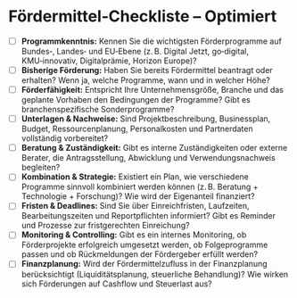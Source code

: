 # Fördermittel‑Checkliste – Optimiert

- [ ] **Programmkenntnis:** Kennen Sie die wichtigsten Förderprogramme auf Bundes‑, Landes‑ und EU‑Ebene (z. B. Digital Jetzt, go‑digital, KMU‑innovativ, Digitalprämie, Horizon Europe)?
- [ ] **Bisherige Förderung:** Haben Sie bereits Fördermittel beantragt oder erhalten? Wenn ja, welche Programme, wann und in welcher Höhe?
- [ ] **Förderfähigkeit:** Entspricht Ihre Unternehmensgröße, Branche und das geplante Vorhaben den Bedingungen der Programme? Gibt es branchenspezifische Sonderprogramme?
- [ ] **Unterlagen & Nachweise:** Sind Projektbeschreibung, Businessplan, Budget, Ressourcenplanung, Personalkosten und Partnerdaten vollständig vorbereitet?
- [ ] **Beratung & Zuständigkeit:** Gibt es interne Zuständigkeiten oder externe Berater, die Antragsstellung, Abwicklung und Verwendungsnachweis begleiten?
- [ ] **Kombination & Strategie:** Existiert ein Plan, wie verschiedene Programme sinnvoll kombiniert werden können (z. B. Beratung + Technologie + Forschung)? Wie wird der Eigenanteil finanziert?
- [ ] **Fristen & Deadlines:** Sind Sie über Einreichfristen, Laufzeiten, Bearbeitungszeiten und Reportpflichten informiert? Gibt es Reminder und Prozesse zur fristgerechten Einreichung?
- [ ] **Monitoring & Controlling:** Gibt es ein internes Monitoring, ob Förderprojekte erfolgreich umgesetzt werden, ob Folgeprogramme passen und ob Rückmeldungen der Fördergeber erfüllt werden?
- [ ] **Finanzplanung:** Wird der Fördermittelzufluss in der Finanzplanung berücksichtigt (Liquiditätsplanung, steuerliche Behandlung)? Wie wirken sich Förderungen auf Cashflow und Steuerlast aus?
